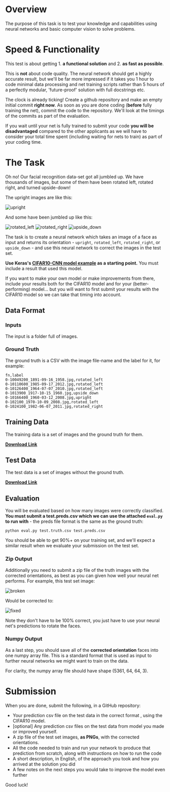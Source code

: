# Overview

The purpose of this task is to test your knowledge and capabilities using neural networks and basic computer vision to solve problems. 

# Speed & Functionality

This test is about getting 1. **a functional solution** and 2. **as fast as possible**. 

This is **not** about code quality. The neural network should get a highly accurate result, but we'll be far more impressed if it takes you 1 hour to code minimal data processing and net training scripts rather than 5 hours of a perfectly modular, 'future-proof' solution with full docstrings etc. 

The clock is already ticking! Create a github repository and make an empty initial commit **right now**. As soon as you are done coding (**before** fully training the net), commit the code to the repository. We'll look at the timings of the commits as part of the evaluation. 

If you wait until your net is fully trained to submit your code **you will be disadvantaged** compared to the other applicants as we will have to consider your total time spent (including waiting for nets to train) as part of your coding time.

# The Task

Oh no! Our facial recognition data-set got all jumbled up. We have thousands of images, but some of them have been 
rotated left, rotated right, and turned upside-down! 

The upright images are like this:

![upright](https://imgur.com/WY6x3RG.jpg)

And some have been jumbled up like this:

![rotated_left](https://imgur.com/JWdJl0B.jpg)
![rotated_right](https://imgur.com/73Obelm.jpg)
![upside_down](https://imgur.com/mFUm3E8.jpg)

The task is to create a neural network which takes an image of a face as input and returns its orientation - `upright`, 
`rotated_left`, `rotated_right`, or `upside_down` - and use this neural network to correct the images in the test set.

**Use Keras's [CIFAR10-CNN model example](https://github.com/keras-team/keras/blob/88ca804d94a0f978d0522d82a2e2bda26362076a/examples/cifar10_cnn.py) as a starting point.** You must include a result that used this model. 

If you want to make your own model or make improvements from there, include your results both for the CIFAR10 model and for your (better-performing) model... but you will want to first submit your results with the CIFAR10 model so we can take that timing into account.

## Data Format

### Inputs

The input is a folder full of images.

### Ground Truth

The ground truth is a CSV with the image file-name and the label for it, for example:

```
fn,label
0-10049200_1891-09-16_1958.jpg,rotated_left
0-10110600_1985-09-17_2012.jpg,rotated_left
0-10126400_1964-07-07_2010.jpg,rotated_left
0-1013900_1917-10-15_1960.jpg,upside_down
0-10166400_1960-03-12_2008.jpg,upright
0-102100_1970-10-09_2008.jpg,rotated_left
0-1024100_1982-06-07_2011.jpg,rotated_right
```

## Training Data

The training data is a set of images and the ground truth for them.

[**Download Link**](https://www.dropbox.com/s/lbobq9xt3nchq5q/train.rotfaces.zip?dl=0)

## Test Data

The test data is a set of images without the ground truth.

[**Download Link**](https://www.dropbox.com/s/ustfubunhfe47mj/test.rotfaces.zip?dl=0)

## Evaluation

You will be evaluated based on how many images were correctly classified. **You must submit a test.preds.csv which we can
use the attached `eval.py` to run with** - the preds file format is the same as the ground truth:

    python eval.py test.truth.csv test.preds.csv

You should be able to get 90%+ on your training set, and we'll expect a similar result when we evaluate your submission
on the test set.

### Zip Output

Additionally you need to submit a zip file of the truth images with the corrected orientations, as best as you can given 
how well your neural net performs.  For example, this test set image:
  
![broken](https://i.imgur.com/BL3LsDq.jpg)
  
Would be corrected to:
  
![fixed](https://i.imgur.com/YS5I71c.jpg)
  
Note they don't have to be 100% correct, you just have to use your neural net's predictions to rotate the faces.

### Numpy Output

As a last step, you should save all of the **corrected orientation** faces into one numpy array file. This is a standard format that is used as input to further neural networks we might want to train on the data.

For clarity, the numpy array file should have shape (5361, 64, 64, 3).

# Submission

When you are done, submit the following, in a GitHub repository:

* Your prediction csv file on the test data in the correct format , using the CIFAR10 model.
* [optional] Any prediction csv files on the test data from model you made or improved yourself.
* A zip file of the test set images, **as PNGs**, with the corrected orientations.  
* All the code needed to train and run your network to produce that prediction from
  scratch, along with instructions on how to run the code
* A short description, in English, of the approach you took and how you arrived at the solution 
  you did
* A few notes on the next steps you would take to improve the model even further

Good luck!
